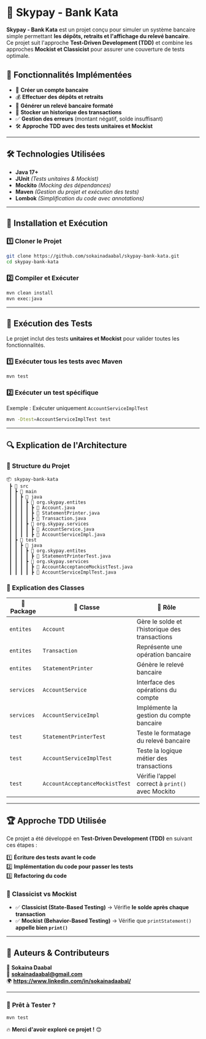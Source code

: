 # 🏦 Skypay - Bank Kata

**Skypay - Bank Kata** est un projet conçu pour simuler un système bancaire simple permettant **les dépôts, retraits et l'affichage du relevé bancaire**.  
Ce projet suit l'approche **Test-Driven Development (TDD)** et combine les approches **Mockist et Classicist** pour assurer une couverture de tests optimale.

## 📌 Fonctionnalités Implémentées
- 🏦 **Créer un compte bancaire**
- 💰 **Effectuer des dépôts et retraits**
- 📄 **Générer un relevé bancaire formaté**
- 🔄 **Stocker un historique des transactions**
- ✅ **Gestion des erreurs** (montant négatif, solde insuffisant)
- 🛠 **Approche TDD avec des tests unitaires et Mockist**

---

## 🛠 Technologies Utilisées
- **Java 17+**
- **JUnit** *(Tests unitaires & Mockist)*
- **Mockito** *(Mocking des dépendances)*
- **Maven** *(Gestion du projet et exécution des tests)*
- **Lombok** *(Simplification du code avec annotations)*

---

## 🚀 Installation et Exécution

### **1️⃣ Cloner le Projet**
```sh
git clone https://github.com/sokainadaabal/skypay-bank-kata.git
cd skypay-bank-kata
```

### **2️⃣ Compiler et Exécuter**
```sh
mvn clean install
mvn exec:java
```

---

## 🧪 Exécution des Tests
Le projet inclut des tests **unitaires et Mockist** pour valider toutes les fonctionnalités.

### **1️⃣ Exécuter tous les tests avec Maven**
```sh
mvn test
```

### **2️⃣ Exécuter un test spécifique**
Exemple : Exécuter uniquement `AccountServiceImplTest`
```sh
mvn -Dtest=AccountServiceImplTest test
```

---

## 🔍 Explication de l'Architecture

### **📂 Structure du Projet**
```
📦 skypay-bank-kata
 ┣ 📂 src
 ┃ ┣ 📂 main
 ┃ ┃ ┣ 📂 java
 ┃ ┃ ┃ ┣ 📂 org.skypay.entites
 ┃ ┃ ┃ ┃ ┣ 📜 Account.java
 ┃ ┃ ┃ ┃ ┣ 📜 StatementPrinter.java
 ┃ ┃ ┃ ┃ ┣ 📜 Transaction.java
 ┃ ┃ ┃ ┣ 📂 org.skypay.services
 ┃ ┃ ┃ ┃ ┣ 📜 AccountService.java
 ┃ ┃ ┃ ┃ ┣ 📜 AccountServiceImpl.java
 ┃ ┣ 📂 test
 ┃ ┃ ┣ 📂 java
 ┃ ┃ ┃ ┣ 📂 org.skypay.entites
 ┃ ┃ ┃ ┃ ┣ 📜 StatementPrinterTest.java
 ┃ ┃ ┃ ┣ 📂 org.skypay.services
 ┃ ┃ ┃ ┃ ┣ 📜 AccountAcceptanceMockistTest.java
 ┃ ┃ ┃ ┃ ┣ 📜 AccountServiceImplTest.java
```

### **📌 Explication des Classes**
| 📂 **Package** | 📜 **Classe** | 🎯 **Rôle** |
|--------------|-------------|------------|
| `entites` | `Account` | Gère le solde et l’historique des transactions |
| `entites` | `Transaction` | Représente une opération bancaire |
| `entites` | `StatementPrinter` | Génère le relevé bancaire |
| `services` | `AccountService` | Interface des opérations du compte |
| `services` | `AccountServiceImpl` | Implémente la gestion du compte bancaire |
| `test` | `StatementPrinterTest` | Teste le formatage du relevé bancaire |
| `test` | `AccountServiceImplTest` | Teste la logique métier des transactions |
| `test` | `AccountAcceptanceMockistTest` | Vérifie l’appel correct à `print()` avec Mockito |

---

## 🏆 Approche TDD Utilisée
Ce projet a été développé en **Test-Driven Development (TDD)** en suivant ces étapes :

1️⃣ **Écriture des tests avant le code**  
2️⃣ **Implémentation du code pour passer les tests**  
3️⃣ **Refactoring du code**

### **🎯 Classicist vs Mockist**
- ✅ **Classicist (State-Based Testing)** → Vérifie **le solde après chaque transaction**
- ✅ **Mockist (Behavior-Based Testing)** → Vérifie que `printStatement()` **appelle bien `print()`**

---

## 🎯 Auteurs & Contributeurs
👤 **Sokaina Daabal**  
📧 **sokainadaabal@gmail.com**  
🌍 **https://www.linkedin.com/in/sokainadaabal/**

---

### 🚀 **Prêt à Tester ?**
```sh
mvn test
```
🔥 **Merci d'avoir exploré ce projet !** 😊

